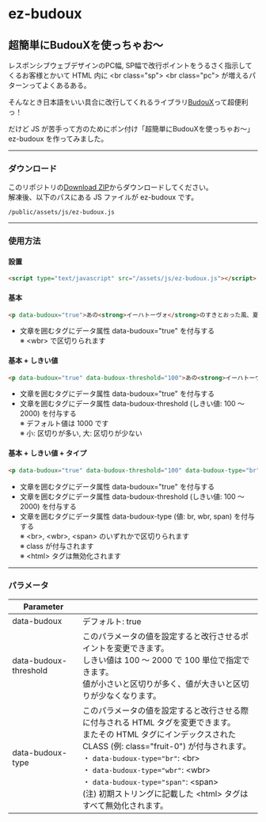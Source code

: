 # ez-budoux  

## 超簡単にBudouXを使っちゃお〜  

レスポンシブウェブデザインのPC幅, SP幅で改行ポイントをうるさく指示してくるお客様とかいて HTML 内に &lt;br class=&quot;sp&quot;&gt; &lt;br class=&quot;pc&quot;&gt; が増えるパターンってよくあるある。  

そんなとき日本語をいい具合に改行してくれるライブラリ[BudouX](https://github.com/google/budoux)って超便利っ！  

だけど JS が苦手って方のためにポン付け「超簡単にBudouXを使っちゃお〜」 ez-budoux を作ってみました。  

<hr>

### ダウンロード
このリポジトリの[Download ZIP](https://github.com/EijiKobayashi/ez-budoux/archive/refs/heads/develop.zip)からダウンロードしてください。  
解凍後、以下のパスにある JS ファイルが ez-budoux です。
```
/public/assets/js/ez-budoux.js
```
  
<hr>
  
### 使用方法  

#### 設置  
```HTML
<script type="text/javascript" src="/assets/js/ez-budoux.js"></script>
```

#### 基本  
```HTML
<p data-budoux="true">あの<strong>イーハトーヴォ</strong>のすきとおった風、夏でも底に冷たさをもつ青いそら、うつくしい森で飾られた<em>モリーオ市</em>、郊外のぎらぎらひかる草の波。</p>
```
- 文章を囲むタグにデータ属性 data-budoux="true" を付与する  
※ &lt;wbr&gt; で区切りられます

#### 基本 + しきい値  
```HTML
<p data-budoux="true" data-budoux-threshold="100">あの<strong>イーハトーヴォ</strong>のすきとおった風、夏でも底に冷たさをもつ青いそら、うつくしい森で飾られた<em>モリーオ市</em>、郊外のぎらぎらひかる草の波。</p>
```
- 文章を囲むタグにデータ属性 data-budoux="true" を付与する  
- 文章を囲むタグにデータ属性 data-budoux-threshold (しきい値: 100 〜 2000) を付与する  
※ デフォルト値は 1000 です  
※ 小: 区切りが多い, 大: 区切りが少ない  

#### 基本 + しきい値 + タイプ  
```HTML
<p data-budoux="true" data-budoux-threshold="100" data-budoux-type="br">あの<strong>イーハトーヴォ</strong>のすきとおった風、夏でも底に冷たさをもつ青いそら、うつくしい森で飾られた<em>モリーオ市</em>、郊外のぎらぎらひかる草の波。</p>
```
- 文章を囲むタグにデータ属性 data-budoux="true" を付与する  
- 文章を囲むタグにデータ属性 data-budoux-threshold (しきい値: 100 〜 2000) を付与する  
- 文章を囲むタグにデータ属性 data-budoux-type (値: br, wbr, span) を付与する  
※ &lt;br&gt;, &lt;wbr&gt;, &lt;span&gt; のいずれかで区切りられます  
※ class が付与されます  
※ &lt;html&gt; タグは無効化されます  
  
<hr>
  
### パラメータ
| Parameter             |   |
| -                     | - |
| data-budoux           | デフォルト: true<br> |
| data-budoux-threshold | このパラメータの値を設定すると改行させるポイントを変更できます。<br>しきい値は 100 〜 2000 で 100 単位で指定できます。<br>値が小さいと区切りが多く、値が大きいと区切りが少なくなります。 |
| data-budoux-type      | このパラメータの値を設定すると改行させる際に付与される HTML タグを変更できます。<br>またその HTML タグにインデックスされた CLASS (例: class="fruit-0") が付与されます。<br>・ `data-budoux-type="br"`: &lt;br&gt;<br>・ `data-budoux-type="wbr"`: &lt;wbr&gt;<br>・ `data-budoux-type="span"`: &lt;span&gt;<br>(注) 初期ストリングに記載した &lt;html&gt; タグはすべて無効化されます。 |
